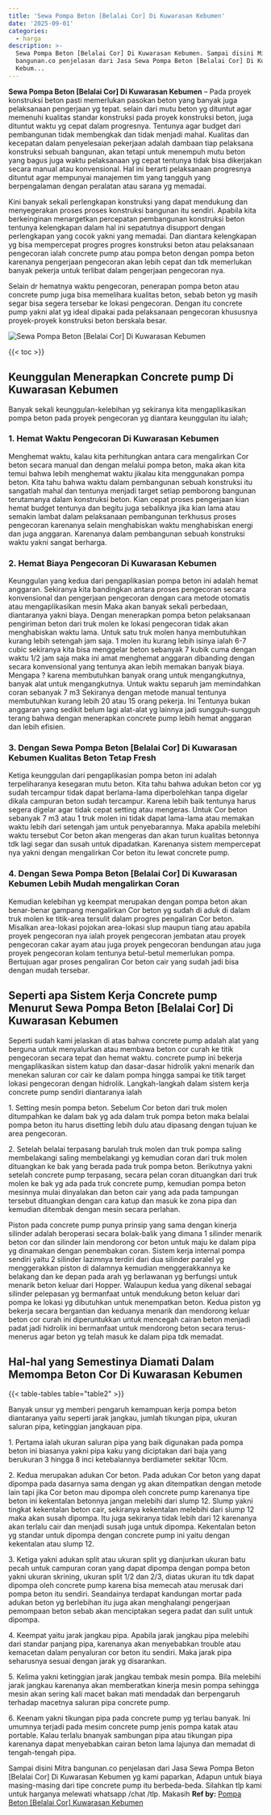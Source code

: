 ```yaml
---
title: 'Sewa Pompa Beton [Belalai Cor] Di Kuwarasan Kebumen'
date: '2025-09-01'
categories:
  - harga
description: >-
  Sewa Pompa Beton [Belalai Cor] Di Kuwarasan Kebumen. Sampai disini Mitra
  bangunan.co penjelasan dari Jasa Sewa Pompa Beton [Belalai Cor] Di Kuwarasan
  Kebum...
---
```


**Sewa Pompa Beton \[Belalai Cor\] Di Kuwarasan Kebumen** – Pada proyek konstruksi beton pasti memerlukan pasokan beton yang banyak juga pelaksanaan pengerjaan yg tepat. selain dari mutu beton yg dituntut agar memenuhi kualitas standar konstruksi pada proyek konstruksi beton, juga dituntut waktu yg cepat dalam progresnya. Tentunya agar budget dari pembangunan tidak membengkak dan tidak menjadi mahal. Kualitas dan kecepatan dalam penyelesaian pekerjaan adalah dambaan tiap pelaksana konstruksi sebuah bangunan, akan tetapi untuk menempuh mutu beton yang bagus juga waktu pelaksanaan yg cepat tentunya tidak bisa dikerjakan secara manual atau konvensional. Hal ini berarti pelaksanaan progresnya dituntut agar mempunyai manajemen tim yang tangguh yang berpengalaman dengan peralatan atau sarana yg memadai.

Kini banyak sekali perlengkapan konstruksi yang dapat mendukung dan menyegerakan proses proses konstruksi bangunan itu sendiri. Apabila kita berkeinginan menargetkan percepatan pembangunan konstruksi beton tentunya kelengkapan dalam hal ini sepatutnya disupport dengan perlengkapan yang cocok yakni yang memadai. Dan diantara kelengkapan yg bisa mempercepat progres progres konstruksi beton atau pelaksanaan pengecoran ialah concrete pump atau pompa beton dengan pompa beton karenanya pengerjaan pengecoran akan lebih cepat dan tdk memerlukan banyak pekerja untuk terlibat dalam pengerjaan pengecoran nya.

Selain dr hematnya waktu pengecoran, penerapan pompa beton atau concrete pump juga bisa memelihara kualitas beton, sebab beton yg masih segar bisa segera tersebar ke lokasi pengecoran. Dengan itu concrete pump yakni alat yg ideal dipakai pada pelaksanaan pengecoran khususnya proyek-proyek konstruksi beton berskala besar.

![Sewa Pompa Beton [Belalai Cor] Di Kuwarasan Kebumen](/images/sewa-concrete-pump-26.png)

{{< toc >}}

## Keunggulan Menerapkan Concrete pump Di Kuwarasan Kebumen

Banyak sekali keunggulan-kelebihan yg sekiranya kita mengaplikasikan pompa beton pada proyek pengecoran yg diantara keunggulan itu ialah;

### 1\. Hemat Waktu Pengecoran Di Kuwarasan Kebumen

Menghemat waktu, kalau kita perhitungkan antara cara mengalirkan Cor beton secara manual dan dengan melalui pompa beton, maka akan kita temui bahwa lebih menghemat waktu jikalau kita menggunakan pompa beton. Kita tahu bahwa waktu dalam pembangunan sebuah konstruksi itu sangatlah mahal dan tentunya menjadi target setiap pemborong bangunan terutamanya dalam konstruksi beton. Kian cepat proses pengerjaan kian hemat budget tentunya dan begitu juga sebaliknya jika kian lama atau semakin lambat dalam pelaksanaan pembangunan terkhusus proses pengecoran karenanya selain menghabiskan waktu menghabiskan energi dan juga anggaran. Karenanya dalam pembangunan sebuah konstruksi waktu yakni sangat berharga.

### 2\. Hemat Biaya Pengecoran Di Kuwarasan Kebumen

Keunggulan yang kedua dari pengaplikasian pompa beton ini adalah hemat anggaran. Sekiranya kita bandingkan antara proses pengecoran secara konvensional dan pengerjaan pengecoran dengan cara metode otomatis atau mengaplikasikan mesin Maka akan banyak sekali perbedaan, diantaranya yakni biaya. Dengan menerapkan pompa beton pelaksanaan pengiriman beton dari truk molen ke lokasi pengecoran tidak akan menghabiskan waktu lama. Untuk satu truk molen hanya membutuhkan kurang lebih setengah jam saja. 1 molen itu kurang lebih isinya ialah 6-7 cubic sekiranya kita bisa menggelar beton sebanyak 7 kubik cuma dengan waktu 1/2 jam saja maka ini amat menghemat anggaran dibanding dengan secara konvensional yang tentunya akan lebih memakan banyak biaya. Mengapa ? karena membutuhkan banyak orang untuk mengangkutnya, banyak alat untuk mengangkutnya. Untuk waktu separuh jam memindahkan coran sebanyak 7 m3 Sekiranya dengan metode manual tentunya membutuhkan kurang lebih 20 atau 15 orang pekerja. Ini Tentunya bukan anggaran yang sedikit belum lagi alat-alat yg lainnya jadi sungguh-sungguh terang bahwa dengan menerapkan concrete pump lebih hemat anggaran dan lebih efisien.

### 3\. Dengan Sewa Pompa Beton \[Belalai Cor\] Di Kuwarasan Kebumen Kualitas Beton Tetap Fresh

Ketiga keunggulan dari pengaplikasian pompa beton ini adalah terpeliharanya kesegaran mutu beton. Kita tahu bahwa adukan beton cor yg sudah tercampur tidak dapat berlama-lama diperbolehkan tanpa digelar dikala campuran beton sudah tercampur. Karena lebih baik tentunya harus segera digelar agar tidak cepat setting atau mengeras. Untuk Cor beton sebanyak 7 m3 atau 1 truk molen ini tidak dapat lama-lama atau memakan waktu lebih dari setengah jam untuk penyebarannya. Maka apabila melebihi waktu tersebut Cor beton akan mengeras dan akan turun kualitas betonnya tdk lagi segar dan susah untuk dipadatkan. Karenanya sistem mempercepat nya yakni dengan mengalirkan Cor beton itu lewat concrete pump.

### 4\. Dengan Sewa Pompa Beton \[Belalai Cor\] Di Kuwarasan Kebumen Lebih Mudah mengalirkan Coran

Kemudian kelebihan yg keempat merupakan dengan pompa beton akan benar-benar gampang mengalirkan Cor beton yg sudah di aduk di dalam truk molen ke titik-area tersulit dalam progres pengaliran Cor beton. Misalkan area-lokasi pojokan area-lokasi slup maupun tiang atau apabila proyek pengecoran nya ialah proyek pengecoran jembatan atau proyek pengecoran cakar ayam atau juga proyek pengecoran bendungan atau juga proyek pengecoran kolam tentunya betul-betul memerlukan pompa. Bertujuan agar proses pengaliran Cor beton cair yang sudah jadi bisa dengan mudah tersebar.

## Seperti apa Sistem Kerja Concrete pump Menurut Sewa Pompa Beton \[Belalai Cor\] Di Kuwarasan Kebumen

Seperti sudah kami jelaskan di atas bahwa concrete pump adalah alat yang berguna untuk menyalurkan atau membawa beton cor curah ke titik pengecoran secara tepat dan hemat waktu. concrete pump ini bekerja mengaplikasikan sistem katup dan dasar-dasar hidrolik yakni menarik dan menekan saluran cor cair ke dalam pompa hingga sampai ke titik target lokasi pengecoran dengan hidrolik. Langkah-langkah dalam sistem kerja concrete pump sendiri diantaranya ialah

1\. Setting mesin pompa beton. Sebelum Cor beton dari truk molen ditumpahkan ke dalam bak yg ada dalam truk pompa beton maka belalai pompa beton itu harus disetting lebih dulu atau dipasang dengan tujuan ke area pengecoran.

2\. Setelah belalai terpasang barulah truk molen dan truk pompa saling membelakangi saling membelakangi yg kemudian coran dari truk molen dituangkan ke bak yang berada pada truk pompa beton. Berikutnya yakni setelah concrete pump terpasang, secara pelan coran dituangkan dari truk molen ke bak yg ada pada truk concrete pump, kemudian pompa beton mesinnya mulai dinyalakan dan beton cair yang ada pada tampungan tersebut dituangkan dengan cara katup dan masuk ke zona pipa dan kemudian ditembak dengan mesin secara perlahan.

Piston pada concrete pump punya prinsip yang sama dengan kinerja silinder adalah beroperasi secara bolak-balik yang dimana 1 silinder menarik beton cor dan silinder lain mendorong cor beton untuk maju ke dalam pipa yg dinamakan dengan penembakan coran. Sistem kerja internal pompa sendiri yaitu 2 silinder lazimnya terdiri dari dua silinder paralel yg menggerakkan piston di dalamnya kemudian menggerakkannya ke belakang dan ke depan pada arah yg berlawanan yg berfungsi untuk menarik beton keluar dari Hopper. Walaupun kedua yang dikenal sebagai silinder pelepasan yg bermanfaat untuk mendukung beton keluar dari pompa ke lokasi yg dibutuhkan untuk menempatkan beton. Kedua piston yg bekerja secara bergantian dan keduanya menarik dan mendorong keluar beton cor curah ini diperuntukkan untuk mencegah cairan beton menjadi padat jadi hidrolik ini bermanfaat untuk mendorong beton secara terus-menerus agar beton yg telah masuk ke dalam pipa tdk memadat.

## Hal-hal yang Semestinya Diamati Dalam Memompa Beton Cor Di Kuwarasan Kebumen

{{< table-tables table="table2" >}}

Banyak unsur yg memberi pengaruh kemampuan kerja pompa beton diantaranya yaitu seperti jarak jangkau, jumlah tikungan pipa, ukuran saluran pipa, ketinggian jangkauan pipa.

1\. Pertama ialah ukuran saluran pipa yang baik digunakan pada pompa beton ini biasanya yakni pipa kaku yang diciptakan dari baja yang berukuran 3 hingga 8 inci ketebalannya berdiameter sekitar 10cm.

2\. Kedua merupakan adukan Cor beton. Pada adukan Cor beton yang dapat dipompa pada dasarnya sama dengan yg akan ditempatkan dengan metode lain tapi jika Cor beton mau dipompa oleh concrete pump karenanya tipe beton ini kekentalan betonnya jangan melebihi dari slump 12. Slump yakni tingkat kekentalan beton cair, sekiranya kekentalan melebihi dari slump 12 maka akan susah dipompa. Itu juga sekiranya tidak lebih dari 12 karenanya akan terlalu cair dan menjadi susah juga untuk dipompa. Kekentalan beton yg standar untuk dipompa dengan concrete pump ini yaitu dengan kekentalan atau slump 12.

3\. Ketiga yakni adukan split atau ukuran split yg dianjurkan ukuran batu pecah untuk campuran coran yang dapat dipompa dengan pompa beton yakni ukuran skrining, ukuran split 1/2 dan 2/3, diatas ukuran itu tdk dapat dipompa oleh concrete pump karena bisa memecah atau merusak dari pompa beton itu sendiri. Seandainya terdapat kandungan mortar pada adukan beton yg berlebihan itu juga akan menghalangi pengerjaan pemompaan beton sebab akan menciptakan segera padat dan sulit untuk dipompa.

4\. Keempat yaitu jarak jangkau pipa. Apabila jarak jangkau pipa melebihi dari standar panjang pipa, karenanya akan menyebabkan trouble atau kemacetan dalam penyaluran cor beton itu sendiri. Maka jarak pipa seharusnya sesuai dengan jarak yg disarankan.

5\. Kelima yakni ketinggian jarak jangkau tembak mesin pompa. Bila melebihi jarak jangkau karenanya akan memberatkan kinerja mesin pompa sehingga mesin akan sering kali macet bakan mati mendadak dan berpengaruh terhadap macetnya saluran pipa concrete pump.

6\. Keenam yakni tikungan pipa pada concrete pump yg terlau banyak. Ini umumnya terjadi pada mesim concrete pump jenis pompa katak atau portable. Kalau terlalu bnanyak sambungan pipa atau tikungan pipa karenanya dapat menyebabkan cairan beton lama lajunya dan memadat di tengah-tengah pipa.

Sampai disini Mitra bangunan.co penjelasan dari Jasa Sewa Pompa Beton \[Belalai Cor\] Di Kuwarasan Kebumen yg kami paparkan, Adapun untuk biaya masing-masing dari tipe concrete pump itu berbeda-beda. Silahkan tlp kami untuk harganya melewati whatsapp /chat /tlp. Makasih
**Ref by:** [Pompa Beton [Belalai Cor] Kuwarasan Kebumen](https://id.wikipedia.org/wiki/Pompa)
